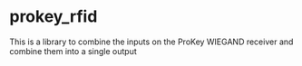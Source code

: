# prokey_rfid
This is a library to combine the inputs on the ProKey WIEGAND receiver and combine them into a single output
